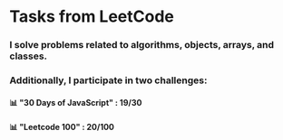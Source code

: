# Tasks from LeetCode
### I solve problems related to algorithms, objects, arrays, and classes. 
### Additionally, I participate in two challenges: 
#### :bar_chart: "30 Days of JavaScript" : 19/30
#### :bar_chart: "Leetcode 100" : 20/100 
